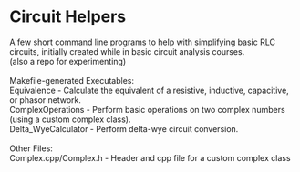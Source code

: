 # Circuit Helpers
A few short command line programs to help with simplifying basic RLC circuits, initially created while in basic circuit analysis courses.<br>
(also a repo for experimenting)<br>
<br>
Makefile-generated Executables:<br>
Equivalence - Calculate the equivalent of a resistive, inductive, capacitive, or phasor network.<br>
ComplexOperations - Perform basic operations on two complex numbers (using a custom complex class).<br>
Delta_WyeCalculator - Perform delta-wye circuit conversion.<br>
<br>
Other Files:<br>
Complex.cpp/Complex.h - Header and cpp file for a custom complex class
